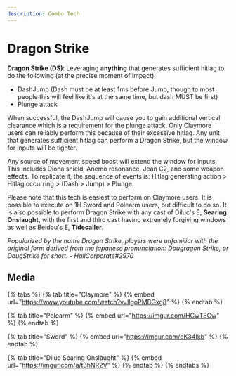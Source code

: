```yaml
---
description: Combo Tech
---
```


# Dragon Strike

**Dragon Strike \(DS\)**: Leveraging **anything** that generates sufficient hitlag to do the following \(at the precise moment of impact\):

* DashJump \(Dash must be at least 1ms before Jump, though to most people this will feel like it's at the same time, but dash MUST be first\)
* Plunge attack 

When successful, the DashJump will cause you to gain additional vertical clearance which is a requirement for the plunge attack. Only Claymore users can reliably perform this because of their excessive hitlag. Any unit that generates sufficient hitlag can perform a Dragon Strike, but the window for inputs will be tighter. 

Any source of movement speed boost will extend the window for inputs. This includes Diona shield, Anemo resonance, Jean C2, and some weapon effects. To replicate it, the sequence of events is: Hitlag generating action &gt; Hitlag occurring &gt; \(Dash &gt; Jump\) &gt; Plunge.

Please note that this tech is easiest to perform on Claymore users. It is possible to execute on 1H Sword and Polearm users, but difficult to do so. It is also possible to perform Dragon Strike with any cast of Diluc's E, **Searing Onslaught,** with the first and third cast having extremely forgiving windows as well as Beidou's E, **Tidecaller**.

_Popularized by the name Dragon Strike, players were unfamiliar with the original form derived from the japanese pronunciation: Dougragon Strike, or DougStrike for short. - HailCorporate\#2970_

## Media

{% tabs %}
{% tab title="Claymore" %}
{% embed url="https://www.youtube.com/watch?v=llgoPMBGxg8" %}
{% endtab %}

{% tab title="Polearm" %}
{% embed url="https://imgur.com/HCwTECw" %}
{% endtab %}

{% tab title="Sword" %}
{% embed url="https://imgur.com/oK34Ikb" %}
{% endtab %}

{% tab title="Diluc Searing Onslaught" %}
{% embed url="https://imgur.com/a/t3hNR2V" %}
{% endtab %}
{% endtabs %}



